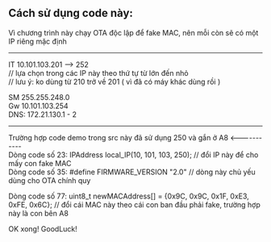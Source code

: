 ## Cách sử dụng code này: 
Vì chương trình này chạy OTA độc lập để fake MAC, nên mỗi còn sẽ có một IP riêng mặc định 

***********************

IT 10.101.103.201 --> 252   
// lựa chọn trong các IP này theo thứ tự từ lớn đến nhỏ   
// lưu ý: ko dùng từ 210 trở về 201 ( vì đã có máy khác dùng rồi )

SM 255.255.248.0  
Gw 10.101.103.254  
DNS: 172.21.130.1 - 2  

***********************
Trường hợp code demo trong src này đã sử dụng 250 và gắn ở A8 <-----------  
Dòng code số 23:    IPAddress local_IP(10, 101, 103, 250); // đổi IP này để cho mấy con fake MAC  
Dòng code số 35:    #define FIRMWARE_VERSION "2.0"  // dòng này chủ yếu dùng cho OTA chính quy  

Dòng code số 77:    uint8_t newMACAddress[] = {0x9C, 0x9C, 0x1F, 0xE3, 0xFE, 0x6C};    // đổi cái MAC này theo cái con ban đầu phải fake, trường hợp này là con bên A8

OK xong! GoodLuck!









